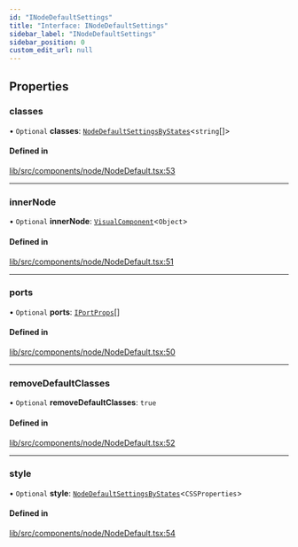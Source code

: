 ```yaml
---
id: "INodeDefaultSettings"
title: "Interface: INodeDefaultSettings"
sidebar_label: "INodeDefaultSettings"
sidebar_position: 0
custom_edit_url: null
---
```


## Properties

### classes

• `Optional` **classes**: [`NodeDefaultSettingsByStates`](../#nodedefaultsettingsbystates)<`string`[]\>

#### Defined in

[lib/src/components/node/NodeDefault.tsx:53](https://github.com/tokarchyn/react-easy-diagram/blob/96a8c28/lib/src/components/node/NodeDefault.tsx#L53)

___

### innerNode

• `Optional` **innerNode**: [`VisualComponent`](../#visualcomponent)<`Object`\>

#### Defined in

[lib/src/components/node/NodeDefault.tsx:51](https://github.com/tokarchyn/react-easy-diagram/blob/96a8c28/lib/src/components/node/NodeDefault.tsx#L51)

___

### ports

• `Optional` **ports**: [`IPortProps`](IPortProps)[]

#### Defined in

[lib/src/components/node/NodeDefault.tsx:50](https://github.com/tokarchyn/react-easy-diagram/blob/96a8c28/lib/src/components/node/NodeDefault.tsx#L50)

___

### removeDefaultClasses

• `Optional` **removeDefaultClasses**: ``true``

#### Defined in

[lib/src/components/node/NodeDefault.tsx:52](https://github.com/tokarchyn/react-easy-diagram/blob/96a8c28/lib/src/components/node/NodeDefault.tsx#L52)

___

### style

• `Optional` **style**: [`NodeDefaultSettingsByStates`](../#nodedefaultsettingsbystates)<`CSSProperties`\>

#### Defined in

[lib/src/components/node/NodeDefault.tsx:54](https://github.com/tokarchyn/react-easy-diagram/blob/96a8c28/lib/src/components/node/NodeDefault.tsx#L54)
